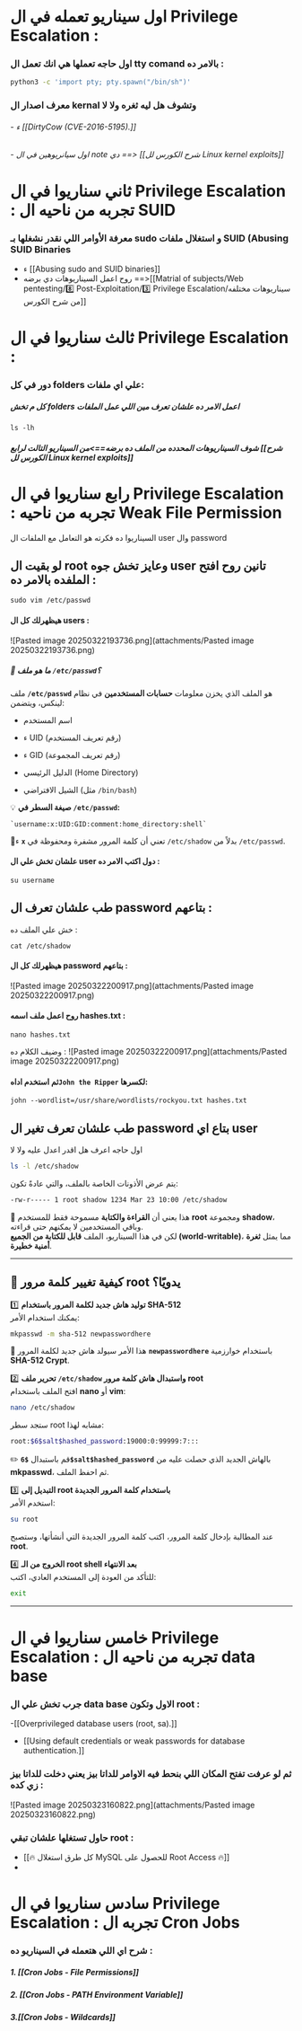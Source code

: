 # اول سيناريو تعمله في ال Privilege Escalation :

### اول حاجه تعملها هي انك تعمل ال tty comand بالامر ده :
```bash
python3 -c 'import pty; pty.spawn("/bin/sh")'
```

### معرف اصدار ال kernal وتشوف هل ليه ثغره ولا لا

###### -  ء  [[DirtyCow (CVE-2016-5195).]]
###### - اول سيانريوهين في ال note دي ==> [[شرح الكورس لل Linux kernel exploits]]


# ثاني سناريوا في ال Privilege Escalation : تجربه من ناحيه ال SUID
  ### معرفة الأوامر اللي نقدر نشغلها بـ sudo و   استغلال ملفات SUID (Abusing SUID Binaries
  
  - ء [[Abusing sudo and SUID binaries]]
  - روح اعمل السيناريوهات دي برضه ==>[[Matrial of subjects/Web pentesting/8️⃣ Post-Exploitation/3️⃣ Privilege Escalation/سيناريوهات مختلفه من شرح الكورس]]



# ثالث سناريوا في ال Privilege Escalation :
### دور في كل folders علي اي ملفات:

##### كل م تخش folders اعمل الامر  ده علشان تعرف مين اللي عمل الملفات 
```
ls -lh
```

##### شوف السيناريوهات  المحدده من الملف ده برضه==>من السيناريو التالت لرابع  [[شرح الكورس لل Linux kernel exploits]]


# رابع سناريوا في ال Privilege Escalation : تجربه من ناحيه Weak File Permission

السيناريوا ده فكرته هو التعامل مع الملفات ال user وال password



## لو بقيت ال root وعايز تخش جوه user تانين روح افتح الملفده بالامر ده :

```
sudo vim /etc/passwd
```
#### هيظهرلك كل ال users :
![Pasted image 20250322193736.png](attachments/Pasted image 20250322193736.png)
##### **📌 ما هو ملف `/etc/passwd`؟**

ملف **`/etc/passwd`** هو الملف الذي يخزن معلومات **حسابات المستخدمين** في نظام لينكس، ويتضمن:

- اسم المستخدم
    
- ء UID (رقم تعريف المستخدم)
    
-  ء GID (رقم تعريف المجموعة)
    
- الدليل الرئيسي (Home Directory)
    
- الشيل الافتراضي (مثل `/bin/bash`)
    

💡 **صيغة السطر في `/etc/passwd`:**
```
`username:x:UID:GID:comment:home_directory:shell`
```

🔹ء **`x`** تعني أن كلمة المرور مشفرة ومحفوظة في `/etc/shadow` بدلاً من `/etc/passwd`.

#### علشان تخش علي ال user دول اكتب الامر ده :
```
su username
```

## طب علشان تعرف ال password بتاعهم :
خش علي الملف ده :
```
cat /etc/shadow
```
#### هيظهرلك كل ال password بتاعهم :
![Pasted image 20250322200917.png](attachments/Pasted image 20250322200917.png)

#### روح اعمل ملف اسمه hashes.txt :

```
nano hashes.txt
```
وضيف الكلام ده :
![Pasted image 20250322200917.png](attachments/Pasted image 20250322200917.png)
#### ثم استخدم  اداه`John the Ripper` لكسرها:
```
john --wordlist=/usr/share/wordlists/rockyou.txt hashes.txt
```


## طب علشان تعرف تغير ال password بتاع اي user 

اول حاجه اعرف هل اقدر اعدل عليه ولا لا 

```bash
ls -l /etc/shadow
```

يتم عرض الأذونات الخاصة بالملف، والتي عادةً تكون:

```bash
-rw-r----- 1 root shadow 1234 Mar 23 10:00 /etc/shadow
```

🔹 هذا يعني أن **القراءة والكتابة** مسموحة فقط للمستخدم **root** ومجموعة **shadow**، وباقي المستخدمين لا يمكنهم حتى قراءته.  
لكن في هذا السيناريو، الملف **قابل للكتابة من الجميع (world-writable)**، مما يمثل **ثغرة أمنية خطيرة**.

---

## **🔑 كيفية تغيير كلمة مرور root يدويًا؟**

1️⃣ **توليد هاش جديد لكلمة المرور باستخدام SHA-512**  
يمكنك استخدام الأمر:

```bash
mkpasswd -m sha-512 newpasswordhere
```

📌 هذا الأمر سيولد هاش جديد لكلمة المرور **`newpasswordhere`** باستخدام خوارزمية **SHA-512 Crypt**.

2️⃣ **تحرير ملف `/etc/shadow` واستبدال هاش كلمة مرور root**  
افتح الملف باستخدام **nano** أو **vim**:

```bash
nano /etc/shadow
```

ستجد سطر root مشابه لهذا:

```bash
root:$6$salt$hashed_password:19000:0:99999:7:::
```

✏️ قم باستبدال **`$6$salt$hashed_password`** بالهاش الجديد الذي حصلت عليه من **mkpasswd**، ثم احفظ الملف.

3️⃣ **التبديل إلى root باستخدام كلمة المرور الجديدة**  
استخدم الأمر:

```bash
su root
```

عند المطالبة بإدخال كلمة المرور، اكتب كلمة المرور الجديدة التي أنشأتها، وستصبح **root**.

4️⃣ **الخروج من الـ root shell بعد الانتهاء**  
للتأكد من العودة إلى المستخدم العادي، اكتب:

```bash
exit
```

---
# خامس سناريوا في ال Privilege Escalation : تجربه من ناحيه ال data base 


### جرب تخش علي ال data base الاول وتكون root : 

-[[Overprivileged database users (root, sa).]]
- [[Using default credentials or weak passwords for database authentication.]]

### ثم لو عرفت تفتح المكان اللي بنحط فيه الاوامر للداتا بيز يعني دخلت للداتا بيز زي كده : 

![Pasted image 20250323160822.png](attachments/Pasted image 20250323160822.png)
### حاول تستغلها علشان تبقي root :
- [[🔥 كل طرق استغلال MySQL للحصول على Root Access 🔥]]
-




# سادس  سناريوا في ال Privilege Escalation : تجربه ال Cron Jobs

### شرح اي اللي هتعمله في السيناريو ده :


##### 1. [[Cron Jobs - File Permissions]]

##### 2. [[Cron Jobs - PATH Environment Variable]]

 ##### 3.[[Cron Jobs - Wildcards]]
 
